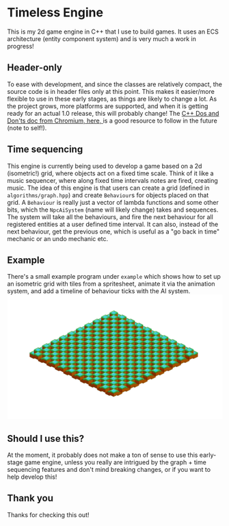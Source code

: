 # Timeless Engine

This is my 2d game engine in C++ that I use to build games. It uses an ECS architecture (entity component system) and is very much a work in progress!

## Header-only
To ease with development, and since the classes are relatively compact, the source code is in header files only at this point. This makes it easier/more flexible to use in these early stages, as things are likely to change a lot. As the project grows, more platforms are supported, and when it is getting ready for an actual 1.0 release, this will probably change! The [C++ Dos and Don'ts doc from Chromium, here, ](https://chromium.googlesource.com/chromium/src/+/HEAD/styleguide/c++/c++-dos-and-donts.md) is a good resource to follow in the future (note to self!).

## Time sequencing
This engine is currently being used to develop a game based on a 2d (isometric!) grid, where objects act on a fixed time scale. Think of it like a music sequencer, where along fixed time intervals notes are fired, creating music. 
The idea of this engine is that users can create a grid (defined in `algorithms/graph.hpp`) and create `Behaviour`s for objects placed on that grid. A `Behaviour` is really just a vector of lambda functions and some other bits, which the `NpcAiSystem` (name will likely change) takes and sequences. The system will take all the behaviours, and fire the next behaviour for all registered entities at a user defined time interval. It can also, instead of the next behaviour, get the previous one, which is useful as a "go back in time" mechanic or an undo mechanic etc.

## Example
There's a small example program under `example` which shows how to set up an isometric grid with tiles from a spritesheet, animate it via the animation system, and add a timeline of behaviour ticks with the AI system.
![Example gif](https://github.com/valentijnnieman/timeless/blob/main/example.gif)


## Should I use this?
At the moment, it probably does not make a ton of sense to use this early-stage game engine, unless you really are intrigued by the graph + time sequencing features and don't mind breaking changes, or if you want to help develop this!

## Thank you
Thanks for checking this out!

